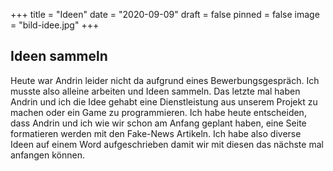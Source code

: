 +++
title = "Ideen"
date = "2020-09-09"
draft = false
pinned = false
image = "bild-idee.jpg"
+++
## **Ideen sammeln**



Heute war Andrin leider nicht da aufgrund eines Bewerbungsgespräch. Ich musste also alleine arbeiten und Ideen sammeln. Das letzte mal haben Andrin und ich die Idee gehabt eine Dienstleistung aus unserem Projekt zu machen oder ein Game zu programmieren. Ich habe heute entscheiden, dass Andrin und ich wie wir schon am Anfang geplant haben, eine Seite formatieren werden mit den Fake-News Artikeln. Ich habe also diverse Ideen auf einem Word aufgeschrieben damit wir mit diesen das nächste mal anfangen können.